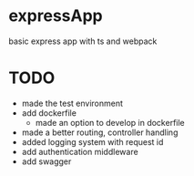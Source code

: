 # expressApp
basic express app with ts and webpack

# TODO
- made the test environment
- add dockerfile
    - made an option to develop in dockerfile
- made a better routing, controller handling
- added logging system with request id
- add authentication middleware
- add swagger

